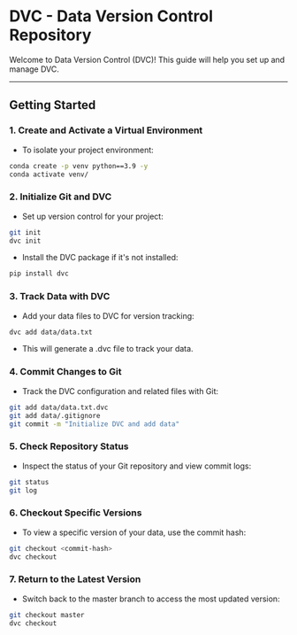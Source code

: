 # **DVC - Data Version Control Repository**

Welcome to Data Version Control (DVC)! This guide will help you set up and manage DVC.

---

## **Getting Started**

### 1. **Create and Activate a Virtual Environment**
- To isolate your project environment:

```bash
conda create -p venv python==3.9 -y
conda activate venv/
```

### 2. **Initialize Git and DVC**
- Set up version control for your project:

```bash
git init
dvc init
```
- Install the DVC package if it's not installed:
```bash
pip install dvc
```

### 3. **Track Data with DVC**
- Add your data files to DVC for version tracking:

```bash
dvc add data/data.txt
```
- This will generate a .dvc file to track your data.


### 4. **Commit Changes to Git**
- Track the DVC configuration and related files with Git:

```bash
git add data/data.txt.dvc
git add data/.gitignore
git commit -m "Initialize DVC and add data"
```

### 5. **Check Repository Status**
- Inspect the status of your Git repository and view commit logs:

```bash
git status
git log
```

### 6. **Checkout Specific Versions**
- To view a specific version of your data, use the commit hash:

```bash
git checkout <commit-hash>
dvc checkout
```

### 7. **Return to the Latest Version**
- Switch back to the master branch to access the most updated version:

```bash
git checkout master
dvc checkout
```
